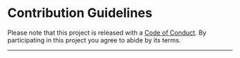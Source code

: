 # Contribution Guidelines

Please note that this project is released with a
[Code of Conduct](CODE_OF_CONDUCT.md). By participating in this
project you agree to abide by its terms.

---


